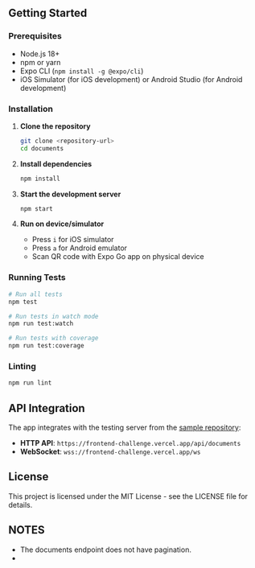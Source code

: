 ## Getting Started

### Prerequisites

- Node.js 18+
- npm or yarn
- Expo CLI (`npm install -g @expo/cli`)
- iOS Simulator (for iOS development) or Android Studio (for Android development)

### Installation

1. **Clone the repository**

   ```bash
   git clone <repository-url>
   cd documents
   ```

2. **Install dependencies**

   ```bash
   npm install
   ```

3. **Start the development server**

   ```bash
   npm start
   ```

4. **Run on device/simulator**
   - Press `i` for iOS simulator
   - Press `a` for Android emulator
   - Scan QR code with Expo Go app on physical device

### Running Tests

```bash
# Run all tests
npm test

# Run tests in watch mode
npm run test:watch

# Run tests with coverage
npm run test:coverage
```

### Linting

```bash
npm run lint
```

## API Integration

The app integrates with the testing server from the [sample repository](https://github.com/holdedlab/frontend-challenge):

- **HTTP API**: `https://frontend-challenge.vercel.app/api/documents`
- **WebSocket**: `wss://frontend-challenge.vercel.app/ws`

## License

This project is licensed under the MIT License - see the LICENSE file for details.

## NOTES

- The documents endpoint does not have pagination.
-
